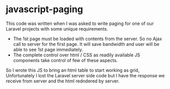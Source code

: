 # javascript-paging
This code was written when I was asked to write paging for one of our Laravel projects with some unique requirements.
- The 1st page must be loaded with contents from the server. So no Ajax call to server for the first page. It will save bandwidth and user will be able to see 1st page immediately. 
- The complete control over html / CSS as readily available JS components take control of few of these aspects.

So I wrote this JS to bring an html table to start working as grid, Unfortunately I lost the Laravel server side code but I have the response we receive from server and the html redndered by server.
